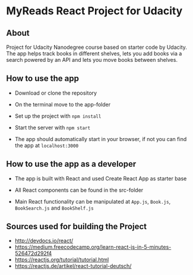 # MyReads React Project for Udacity

## About

Project for Udacity Nanodegree course based on starter code by Udacity. The app helps track books in different shelves, lets you add books via a search powered by an API and lets you move books between shelves.

## How to use the app

- Download or clone the repository

- On the terminal move to the app-folder

- Set up the project with `npm install`

- Start the server with `npm start`

- The app should automatically start in your browser, if not you can find the app at `localhost:3000`

## How to use the app as a developer

- The app is built with React and used Create React App as starter base

- All React components can be found in the src-folder

- Main React functionality can be manipulated at `App.js`, `Book.js`, `BookSearch.js` and `BookShelf.js`

## Sources used for building the Project

- http://devdocs.io/react/
- https://medium.freecodecamp.org/learn-react-js-in-5-minutes-526472d292f4
- https://reactjs.org/tutorial/tutorial.html
- https://reactjs.de/artikel/react-tutorial-deutsch/
